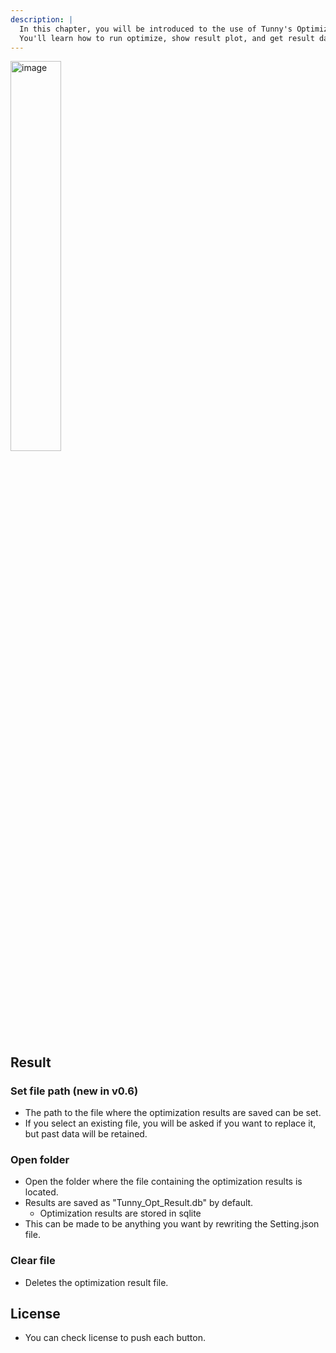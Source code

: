 ```yaml
---
description: |
  In this chapter, you will be introduced to the use of Tunny's Optimization window.
  You'll learn how to run optimize, show result plot, and get result data into grasshopper.
---
```


<img width="40%" alt="image" src="https://user-images.githubusercontent.com/23289252/208380955-2b2fd17d-46b8-4fb2-91de-0ff497dd5eb6.png">

## Result

### Set file path **(new in v0.6)**

- The path to the file where the optimization results are saved can be set.
- If you select an existing file, you will be asked if you want to replace it, but past data will be retained.

### Open folder

- Open the folder where the file containing the optimization results is located.
- Results are saved as "Tunny_Opt_Result.db" by default.
  - Optimization results are stored in sqlite
- This can be made to be anything you want by rewriting the Setting.json file.

### Clear file

- Deletes the optimization result file.

## License

- You can check license to push each button.
